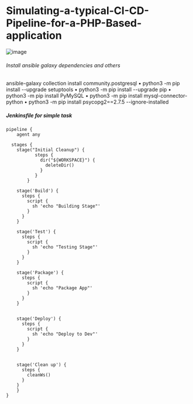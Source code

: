 # Simulating-a-typical-CI-CD-Pipeline-for-a-PHP-Based-application

![image](https://user-images.githubusercontent.com/50416701/133063815-23a7c079-a732-47a9-88ce-f433914b960c.png)



###### Install ansible galaxy dependencies and others

ansible-galaxy collection install community.postgresql
•	python3 -m pip install --upgrade setuptools
•	python3 -m pip install --upgrade pip
•	python3 -m pip install PyMySQL
•	python3 -m pip install mysql-connector-python
•	python3 -m pip install psycopg2==2.7.5 --ignore-installed



##### Jenkinsfile for simple task
```
pipeline {
    agent any
  
  stages {
    stage("Initial Cleanup") {
           steps {
             dir("${WORKSPACE}") {
               deleteDir()
             }
           }
        }

    stage('Build') {
      steps {
        script {
          sh 'echo "Building Stage"'
        }
      }
    }
    
    stage('Test') {
      steps {
        script {
          sh 'echo "Testing Stage"'
        }
      }
    }
    
    stage('Package') {
      steps {
        script {
          sh 'echo "Package App"'
        }
      }
    }
    

    stage('Deploy') {
      steps {
        script {
          sh 'echo "Deploy to Dev"'
        }
      }
    }


    stage('Clean up') {
      steps {
        cleanWs()
      }
    }
    }
}  
```